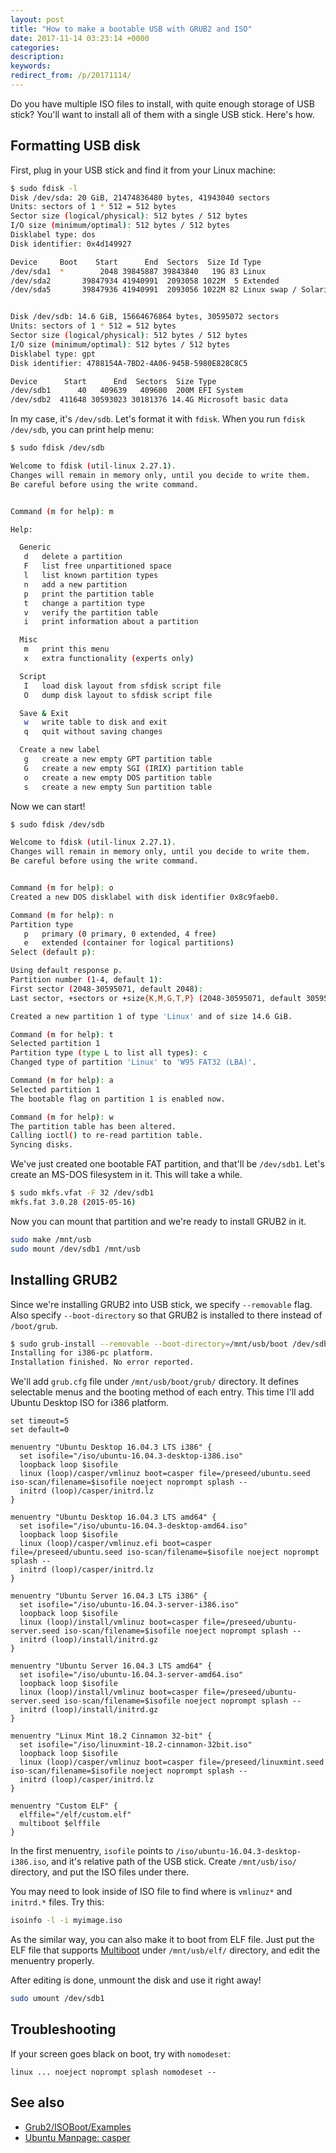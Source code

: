 ```yaml
---
layout: post
title: "How to make a bootable USB with GRUB2 and ISO"
date: 2017-11-14 03:23:14 +0000
categories:
description:
keywords:
redirect_from: /p/20171114/
---
```


Do you have multiple ISO files to install, with quite enough storage of USB stick? You'll want to install all of them with a single USB stick. Here's how.

## Formatting USB disk

First, plug in your USB stick and find it from your Linux machine:

``` sh
$ sudo fdisk -l
Disk /dev/sda: 20 GiB, 21474836480 bytes, 41943040 sectors
Units: sectors of 1 * 512 = 512 bytes
Sector size (logical/physical): 512 bytes / 512 bytes
I/O size (minimum/optimal): 512 bytes / 512 bytes
Disklabel type: dos
Disk identifier: 0x4d149927

Device     Boot    Start      End  Sectors  Size Id Type
/dev/sda1  *        2048 39845887 39843840   19G 83 Linux
/dev/sda2       39847934 41940991  2093058 1022M  5 Extended
/dev/sda5       39847936 41940991  2093056 1022M 82 Linux swap / Solaris


Disk /dev/sdb: 14.6 GiB, 15664676864 bytes, 30595072 sectors
Units: sectors of 1 * 512 = 512 bytes
Sector size (logical/physical): 512 bytes / 512 bytes
I/O size (minimum/optimal): 512 bytes / 512 bytes
Disklabel type: gpt
Disk identifier: 4788154A-7BD2-4A06-945B-5980E828C8C5

Device      Start      End  Sectors  Size Type
/dev/sdb1      40   409639   409600  200M EFI System
/dev/sdb2  411648 30593023 30181376 14.4G Microsoft basic data
```

In my case, it's `/dev/sdb`. Let's format it with `fdisk`. When you run `fdisk /dev/sdb`, you can print help menu:

``` sh
$ sudo fdisk /dev/sdb

Welcome to fdisk (util-linux 2.27.1).
Changes will remain in memory only, until you decide to write them.
Be careful before using the write command.


Command (m for help): m

Help:

  Generic
   d   delete a partition
   F   list free unpartitioned space
   l   list known partition types
   n   add a new partition
   p   print the partition table
   t   change a partition type
   v   verify the partition table
   i   print information about a partition

  Misc
   m   print this menu
   x   extra functionality (experts only)

  Script
   I   load disk layout from sfdisk script file
   O   dump disk layout to sfdisk script file

  Save & Exit
   w   write table to disk and exit
   q   quit without saving changes

  Create a new label
   g   create a new empty GPT partition table
   G   create a new empty SGI (IRIX) partition table
   o   create a new empty DOS partition table
   s   create a new empty Sun partition table
```

Now we can start!

``` sh
$ sudo fdisk /dev/sdb

Welcome to fdisk (util-linux 2.27.1).
Changes will remain in memory only, until you decide to write them.
Be careful before using the write command.


Command (m for help): o
Created a new DOS disklabel with disk identifier 0x8c9faeb0.

Command (m for help): n
Partition type
   p   primary (0 primary, 0 extended, 4 free)
   e   extended (container for logical partitions)
Select (default p):

Using default response p.
Partition number (1-4, default 1):
First sector (2048-30595071, default 2048):
Last sector, +sectors or +size{K,M,G,T,P} (2048-30595071, default 30595071):

Created a new partition 1 of type 'Linux' and of size 14.6 GiB.

Command (m for help): t
Selected partition 1
Partition type (type L to list all types): c
Changed type of partition 'Linux' to 'W95 FAT32 (LBA)'.

Command (m for help): a
Selected partition 1
The bootable flag on partition 1 is enabled now.

Command (m for help): w
The partition table has been altered.
Calling ioctl() to re-read partition table.
Syncing disks.
```

We've just created one bootable FAT partition, and that'll be `/dev/sdb1`. Let's
create an MS-DOS filesystem in it. This will take a while.

``` sh
$ sudo mkfs.vfat -F 32 /dev/sdb1
mkfs.fat 3.0.28 (2015-05-16)
```

Now you can mount that partition and we're ready to install GRUB2 in it.

``` sh
sudo make /mnt/usb
sudo mount /dev/sdb1 /mnt/usb
```

## Installing GRUB2

Since we're installing GRUB2 into USB stick, we specify `--removable` flag. Also
specify `--boot-directory` so that GRUB2 is installed to there instead of
`/boot/grub`.

``` sh
$ sudo grub-install --removable --boot-directory=/mnt/usb/boot /dev/sdb
Installing for i386-pc platform.
Installation finished. No error reported.
```

We'll add `grub.cfg` file under `/mnt/usb/boot/grub/` directory. It defines
selectable menus and the booting method of each entry. This time I'll add Ubuntu
Desktop ISO for i386 platform.

``` grub
set timeout=5
set default=0

menuentry "Ubuntu Desktop 16.04.3 LTS i386" {
  set isofile="/iso/ubuntu-16.04.3-desktop-i386.iso"
  loopback loop $isofile
  linux (loop)/casper/vmlinuz boot=casper file=/preseed/ubuntu.seed iso-scan/filename=$isofile noeject noprompt splash --
  initrd (loop)/casper/initrd.lz
}

menuentry "Ubuntu Desktop 16.04.3 LTS amd64" {
  set isofile="/iso/ubuntu-16.04.3-desktop-amd64.iso"
  loopback loop $isofile
  linux (loop)/casper/vmlinuz.efi boot=casper file=/preseed/ubuntu.seed iso-scan/filename=$isofile noeject noprompt splash --
  initrd (loop)/casper/initrd.lz
}

menuentry "Ubuntu Server 16.04.3 LTS i386" {
  set isofile="/iso/ubuntu-16.04.3-server-i386.iso"
  loopback loop $isofile
  linux (loop)/install/vmlinuz boot=casper file=/preseed/ubuntu-server.seed iso-scan/filename=$isofile noeject noprompt splash --
  initrd (loop)/install/initrd.gz
}

menuentry "Ubuntu Server 16.04.3 LTS amd64" {
  set isofile="/iso/ubuntu-16.04.3-server-amd64.iso"
  loopback loop $isofile
  linux (loop)/install/vmlinuz boot=casper file=/preseed/ubuntu-server.seed iso-scan/filename=$isofile noeject noprompt splash --
  initrd (loop)/install/initrd.gz
}

menuentry "Linux Mint 18.2 Cinnamon 32-bit" {
  set isofile="/iso/linuxmint-18.2-cinnamon-32bit.iso"
  loopback loop $isofile
  linux (loop)/casper/vmlinuz boot=casper file=/preseed/linuxmint.seed iso-scan/filename=$isofile noeject noprompt splash --
  initrd (loop)/casper/initrd.lz
}

menuentry "Custom ELF" {
  elffile="/elf/custom.elf"
  multiboot $elffile
}
```

In the first menuentry, `isofile` points to
`/iso/ubuntu-16.04.3-desktop-i386.iso`, and it's relative path of the USB stick.
Create `/mnt/usb/iso/` directory, and put the ISO files under there.

You may need to look inside of ISO file to find where is `vmlinuz*` and
`initrd.*` files. Try this:

``` sh
isoinfo -l -i myimage.iso
```

As the similar way, you can also make it to boot from ELF file. Just put the ELF
file that supports
[Multiboot](https://www.gnu.org/software/grub/manual/multiboot/multiboot.html)
under `/mnt/usb/elf/` directory, and edit the menuentry properly.

After editing is done, unmount the disk and use it right away!

``` sh
sudo umount /dev/sdb1
```

## Troubleshooting

If your screen goes black on boot, try with `nomodeset`:

``` grub
linux ... noeject noprompt splash nomodeset --
```

## See also

- [Grub2/ISOBoot/Examples](https://help.ubuntu.com/community/Grub2/ISOBoot/Examples)
- [Ubuntu Manpage: casper](http://manpages.ubuntu.com/manpages/xenial/man7/casper.7.html)
